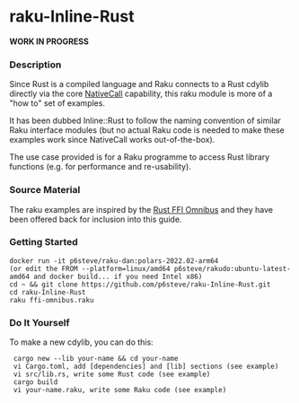 # raku-Inline-Rust

**WORK IN PROGRESS**

### Description

Since Rust is a compiled language and Raku connects to a Rust cdylib directly via the core [NativeCall](https://docs.raku.org/language/nativecall) capability, this raku module is more of a "how to" set of examples.

It has been dubbed Inline::Rust to follow the naming convention of similar Raku interface modules (but no actual Raku code is needed to make these examples work since NativeCall works out-of-the-box).

The use case provided is for a Raku programme to access Rust library functions (e.g. for performance and re-usability).

### Source Material

The raku examples are inspired by the [Rust FFI Omnibus](http://jakegoulding.com/rust-ffi-omnibus/) and they have been offered back for inclusion into this guide.

### Getting Started
 
```
docker run -it p6steve/raku-dan:polars-2022.02-arm64   
(or edit the FROM --platform=linux/amd64 p6steve/rakudo:ubuntu-latest-amd64 and docker build... if you need Intel x86)
cd ~ && git clone https://github.com/p6steve/raku-Inline-Rust.git
cd raku-Inline-Rust
raku ffi-omnibus.raku
```

### Do It Yourself

To make a new cdylib, you can do this:

```
 cargo new --lib your-name && cd your-name
 vi Cargo.toml, add [dependencies] and [lib] sections (see example)
 vi src/lib.rs, write some Rust code (see example)
 cargo build
 vi your-name.raku, write some Raku code (see example)
 ```
